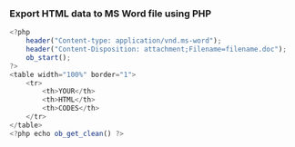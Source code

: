 ### Export HTML data to MS Word file using PHP
```javascript
<?php
	header("Content-type: application/vnd.ms-word");
	header("Content-Disposition: attachment;Filename=filename.doc");
	ob_start();
?>
<table width="100%" border="1">
	<tr>
		<th>YOUR</th>
		<th>HTML</th>
		<th>CODES</th>
	</tr>
</table>
<?php echo ob_get_clean() ?>
```
